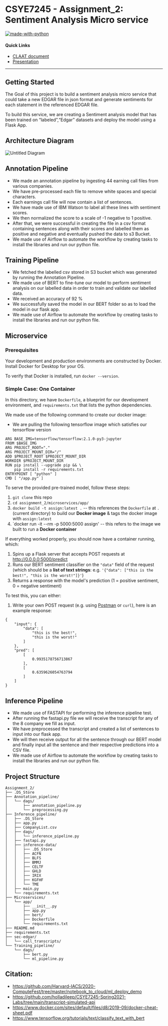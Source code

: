 # CSYE7245 - Assignment_2: Sentiment Analysis Micro service

[![made-with-python](https://img.shields.io/badge/Made%20with-Python-1f425f.svg)](https://www.python.org/)


#### Quick Links

- [CLAAT document](https://codelabs-preview.appspot.com/?file_id=144roiAJiPBYUafr9KmRLWfGBjUZ6QQAoOFBrQ3PYJn4#0)
- [Presentation](https://docs.google.com/document/d/144roiAJiPBYUafr9KmRLWfGBjUZ6QQAoOFBrQ3PYJn4/edit#heading=h.216sgoxg5q4)


---
## Getting Started
The Goal of this project is to build a sentiment analysis micro service that could take a new EDGAR file in json format and generate sentiments for each statement in the referenced EDGAR file.

To build this service, we are creating  a Sentiment analysis model that has been trained on “labeled”,“Edgar” datasets and deploy the model using a Flask App. 

## Architecture Diagram

![Untitled Diagram](https://user-images.githubusercontent.com/56357740/112658142-81f43280-8e29-11eb-964f-ca848c57d682.png)

## Annotation Pipeline

- We made an annotation pipeline by ingesting 44 earning call files from various companies.
- We have pre-processed each file to remove white spaces and special characters. 
- Each earnings call file will now contain a list of sentences.
- We have made use of IBM Watson to label all these lines with sentiment scores. 
- We then normalized the score to a scale of -1 negative to 1 positive.
- After that, we were successful in creating the file in a csv format containing sentences along with their scores and labelled them as positive and negative and eventually pushed the data to s3 Bucket.
- We made use of Airflow to automate the workflow by creating tasks to install the libraries and run our python file.


## Training Pipeline

- We fetched the labelled csv stored in S3 bucket which was generated by running the Annotation Pipeline.
- We made use of  BERT to fine-tune our model to perform sentiment analysis on our labelled data in order to train and validate our labelled data.
- We received an accuracy of 92 % 
- We successfully saved the model in our BERT folder so as to load the model in our flask app.
- We made use of Airflow to automate the workflow by creating tasks to install the libraries and run our python file.


## Microservice

### Prerequisites
Your development and production environments are constructed by Docker. Install Docker for Desktop for your OS.

To verify that Docker is installed, run `docker --version`.

### Simple Case: One Container
In this directory, we have `Dockerfile`, a blueprint for our development environment, and `requirements.txt` that lists the python dependencies.


We made use of the following command to create our docker image:

- We are pulling the following tensorflow image which satisfies our tensorflow version
```
ARG BASE_IMG=tensorflow/tensorflow:2.1.0-py3-jupyter
FROM $BASE_IMG
ARG PROJECT_ROOT="."
ARG PROJECT_MOUNT_DIR="/"
ADD $PROJECT_ROOT $PROJECT_MOUNT_DIR
WORKDIR $PROJECT_MOUNT_DIR
RUN pip install --upgrade pip && \
    pip install -r requirements.txt
ENTRYPOINT [ "python" ]
CMD [ "/app.py" ]
```

To serve the provided pre-trained model, follow these steps:
1. `git clone` this repo
2. `cd assignment_2/microservices/app/`
3. `docker build -t assign:latest .` -- this references the `Dockerfile` at `.` (current directory) to build our **Docker image** & tags the docker image with `assign:latest`
4. `docker run -it --rm -p 5000:5000 assign' -- this refers to the image we built to run a **Docker container**

If everything worked properly, you should now have a container running, which:
1. Spins up a Flask server that accepts POST requests at http://0.0.0.0:5000/predict
2. Runs our BERT sentiment classifier on the `"data"` field of the request (which should be a **list of text strings**: e.g. `'{"data": ["this is the best!", "this is the worst!"]}'`)
3. Returns a response with the model's prediction (1 = positive sentiment, 0 = negative sentiment)

To test this, you can either:

1. Write your own POST request (e.g. using [Postman](https://www.getpostman.com/) or `curl`), here is an example response:

```
{
    "input": {
        "data": [
            "this is the best!",
            "this is the worst!"
        ]
    },
    "pred": [
        [
            0.9935178756713867
        ],
        [
            0.6359626054763794
        ]
    ]
}
```



## Inference Pipeline

- We made use of FASTAPI for performing the inference pipeline test.
- After running the fastapi.py file we will receive the transcript for any of the 8 company we fill as input.
- We have preprocessed the transcript and created a list of sentences to input into our flask app.
- We will then receive output for all the sentence through our BERT model and finally input all the sentence and their respective predictions into a CSV file.
- We made use of Airflow to automate the workflow by creating tasks to install the libraries and run our python file.

## Project Structure
```
Assignment_2/
├── .DS_Store
├── Annotation_pipeline/
│   └── dags/
│       ├── annotation_pipeline.py
│       └── preprocessing.py
├── Inference_pipeline/
│   ├── .DS_Store
│   ├── app.py
│   ├── CompanyList.csv
│   ├── dags/
│   │   └── inference_pipeline.py
│   ├── fastapi.py
│   ├── inference-data/
│   │   ├── .DS_Store
│   │   ├── ACFN
│   │   ├── BLFS
│   │   ├── BMMJ
│   │   ├── CELTF
│   │   ├── GHLD
│   │   ├── IRIX
│   │   ├── KGFHF
│   │   └── TME
│   ├── main.py
│   └── requirements.txt
├── Microservices/
│   └── app/
│       ├── __init__.py
│       ├── app.py
│       ├── bert/
│       ├── Dockerfile
│       └── requirements.txt
├── README.md
├── requirements.txt
├── sec-edgar/
│   └── call_transcripts/
└── Training_pipeline/
    └── dags/
        ├── bert.py
        └── ml_pipeline.py
```

## Citation:

- https://github.com/Harvard-IACS/2020-ComputeFest/tree/master/notebook_to_cloud/ml_deploy_demo
- https://github.com/holladileep/CSYE7245-Spring2021-Labs/tree/main/transcript-simulated-api
- https://www.docker.com/sites/default/files/d8/2019-09/docker-cheat-sheet.pdf
- https://www.tensorflow.org/tutorials/text/classify_text_with_bert

